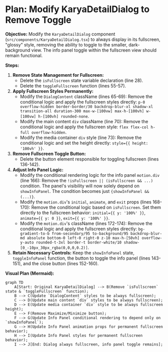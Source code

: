 # Plan: Modify KaryaDetailDialog to Remove Toggle

**Objective:** Modify the `KaryaDetailDialog` component (`src/components/KaryaDetailDialog.tsx`) to always display in its fullscreen, "glossy" style, removing the ability to toggle to the smaller, dark-background view. The info panel toggle within the fullscreen view should remain functional.

**Steps:**

1.  **Remove State Management for Fullscreen:**
    *   Delete the `isFullscreen` state variable declaration (line 28).
    *   Delete the `toggleFullscreen` function (lines 55-57).
2.  **Apply Fullscreen Styles Permanently:**
    *   Modify the `DialogContent` className (lines 65-69): Remove the conditional logic and apply the fullscreen styles directly: `p-0 overflow-hidden border-border/30 backdrop-blur-xl shadow-xl transition-all duration-300 max-w-[100vw] max-h-[100vh] w-[100vw] h-[100vh] rounded-none`.
    *   Modify the main content `div` className (line 70): Remove the conditional logic and apply the fullscreen style: `flex flex-col h-full overflow-hidden`.
    *   Modify the media container `div` style (line 73): Remove the conditional logic and set the height directly: `style={{ height: '100vh' }}`.
3.  **Remove Fullscreen Toggle Button:**
    *   Delete the button element responsible for toggling fullscreen (lines 136-142).
4.  **Adjust Info Panel Logic:**
    *   Modify the conditional rendering logic for the info panel `motion.div` (line 166): Remove the `!isFullscreen || (isFullscreen && ...)` condition. The panel's visibility will now solely depend on `showInfoPanel`. The condition becomes just `{showInfoPanel && (...)}`.
    *   Modify the `motion.div`'s `initial`, `animate`, and `exit` props (lines 168-170): Remove the conditional logic based on `isFullscreen`. Set them directly to the fullscreen behavior: `initial={{ y: '100%' }}`, `animate={{ y: 0 }}`, `exit={{ y: '100%' }}`.
    *   Modify the `motion.div`'s className (lines 172-174): Remove the conditional logic and apply the fullscreen styles directly: `bg-gradient-to-b from-secondary/95 to-background/95 backdrop-blur-md absolute bottom-0 left-0 right-0 z-10 max-h-[50vh] overflow-y-auto rounded-t-3xl border-t border-white/10 shadow-[0_-10px_30px_rgba(0,0,0,0.2)]`.
5.  **Retain Necessary Controls:** Keep the `showInfoPanel` state, `toggleInfoPanel` function, the button to toggle the info panel (lines 143-151), and the close button (lines 152-160).

**Visual Plan (Mermaid):**

```mermaid
graph TD
    A[Start: Original KaryaDetailDialog] --> B(Remove `isFullscreen` state & `toggleFullscreen` function);
    B --> C(Update `DialogContent` styles to be always fullscreen);
    C --> D(Update main content `div` styles to be always fullscreen);
    D --> E(Update media container `div` style to be always fullscreen height);
    E --> F(Remove Maximize/Minimize button);
    F --> G(Update Info Panel conditional rendering to depend only on `showInfoPanel`);
    G --> H(Update Info Panel animation props for permanent fullscreen behavior);
    H --> I(Update Info Panel styles for permanent fullscreen behavior);
    I --> J[End: Dialog always fullscreen, info panel toggle remains];